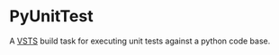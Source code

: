 # PyUnitTest

A [VSTS](https://www.visualstudio.com/team-services/) build task for executing unit tests against a python code base.
